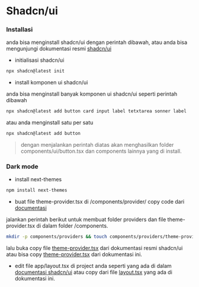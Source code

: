 # Shadcn/ui

### Installasi

anda bisa menginstall shadcn/ui dengan perintah dibawah,
atau anda bisa mengunjungi dokumentasi resmi [shadcn/ui](https://ui.shadcn.com/)

- initialisasi shadcn/ui

```bash
npx shadcn@latest init
```

- install komponen ui shadcn/ui

anda bisa menginstall banyak komponen ui shadcn/ui seperti perintah dibawah

```bash
npx shadcn@latest add button card input label tetxtarea sonner label
```

atau anda menginstall satu per satu

```bash
npx shadcn@latest add button
```

> dengan menjalankan perintah diatas akan menghasilkan folder components/ui/button.tsx dan components lainnya yang di install.

### Dark mode

- install next-themes

```bash
npm install next-themes
```

- buat file theme-provider.tsx di /components/provider/ copy code dari [documentasi](https://ui.shadcn.com/docs/dark-mode/next)

jalankan perintah berikut untuk membuat folder providers dan file theme-provider.tsx di dalam folder /components.

```bash
mkdir -p components/providers && touch components/providers/theme-provider.tsx
```

lalu buka copy file [theme-provider.tsx](https://ui.shadcn.com/docs/dark-mode/next) dari dokumentasi resmi shadcn/ui atau bisa copy [theme-provider.tsx](/typescript/theme-provider.tsx) dari dokumentasi ini.

- edit file app/layout.tsx di project anda seperti yang ada di dalam [documentasi shadcn/ui](https://ui.shadcn.com/docs/dark-mode/next) atau copy dari file [layout.tsx](/typescript/layout-shadcn-dark-mode.tsx) yang ada di dokumentasi ini.

